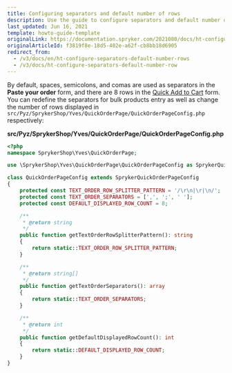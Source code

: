```yaml
---
title: Configuring separators and default number of rows
description: Use the guide to configure separators and default number of rows
last_updated: Jun 16, 2021
template: howto-guide-template
originalLink: https://documentation.spryker.com/2021080/docs/ht-configure-separators-default-number-rows
originalArticleId: f3819f8e-18d5-402e-a62f-cb8bb18d6905
redirect_from:
  - /v3/docs/en/ht-configure-separators-default-number-rows
  - /v3/docs/ht-configure-separators-default-number-row
---
```


By default, spaces, semicolons, and comas are used as separators in the **Paste your order** form, and there are 8 rows in the [Quick Add to Cart](/docs/scos/user/features/{{page.version}}/configurable-product-feature-overview.html#configurable-product) form. You can redefine the separators for bulk products entry as well as change the number of rows displayed in `src/Pyz/SprykerShop/Yves/QuickOrderPage/QuickOrderPageConfig.php` respectively:

**src/Pyz/SprykerShop/Yves/QuickOrderPage/QuickOrderPageConfig.php**

```php
<?php
namespace SprykerShop\Yves\QuickOrderPage;

use \SprykerShop\Yves\QuickOrderPage\QuickOrderPageConfig as SprykerQuickOrderPageConfig;

class QuickOrderPageConfig extends SprykerQuickOrderPageConfig
{
	protected const TEXT_ORDER_ROW_SPLITTER_PATTERN = '/\r\n|\r|\n/';
	protected const TEXT_ORDER_SEPARATORS = [',', ';', ' '];
	protected const DEFAULT_DISPLAYED_ROW_COUNT = 8;

	/**
	 * @return string
	 */
	public function getTextOrderRowSplitterPattern(): string
	{
		return static::TEXT_ORDER_ROW_SPLITTER_PATTERN;
	}

	/**
	 * @return string[]
	 */
	public function getTextOrderSeparators(): array
	{
		return static::TEXT_ORDER_SEPARATORS;
	}

	/**
	 * @return int
	 */
	public function getDefaultDisplayedRowCount(): int
	{
		return static::DEFAULT_DISPLAYED_ROW_COUNT;
	}
}
```
